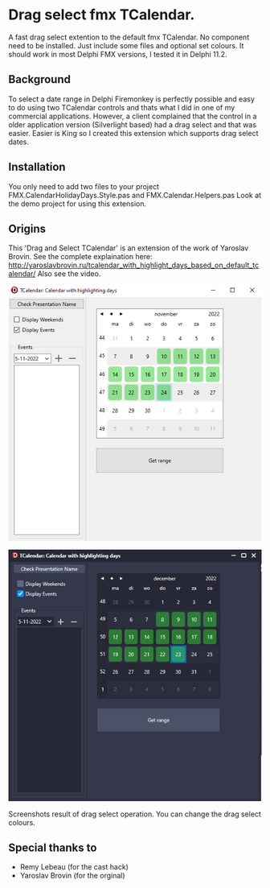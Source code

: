# Drag select fmx TCalendar.

A fast drag select extention to the default fmx TCalendar. No component need to be installed. Just include some files and optional set colours. It should work in most Delphi FMX versions, I tested it in Delphi 11.2.

## Background
To select a date range in Delphi Firemonkey is perfectly possible and easy to do using two TCalendar controls and thats what I did in one of my commercial applications. However, a client complained that the control in a older application version (Silverlight based) had a drag select and that was easier.
Easier is King so I created this extension which supports drag select dates.

## Installation
You only need to add two files to your project FMX.CalendarHolidayDays.Style.pas and FMX.Calendar.Helpers.pas
Look at the demo project for using this extension.


## Origins
This 'Drag and Select TCalendar' is an extension of the work of Yaroslav Brovin. See the complete explaination here: http://yaroslavbrovin.ru/tcalendar_with_highlight_days_based_on_default_tcalendar/
Also see the video.


![Screenshot light 1](https://github.com/Spelt/EventCalendar/blob/master/git-resources/drag-select.png )

![Screenshot dark 1](https://github.com/Spelt/EventCalendar/blob/master/git-resources/drag-select-dark.png )


Screenshots result of drag select operation.  You can change the drag select colours.

## Special thanks to
- Remy Lebeau (for the cast hack)
- Yaroslav Brovin (for the orginal)

